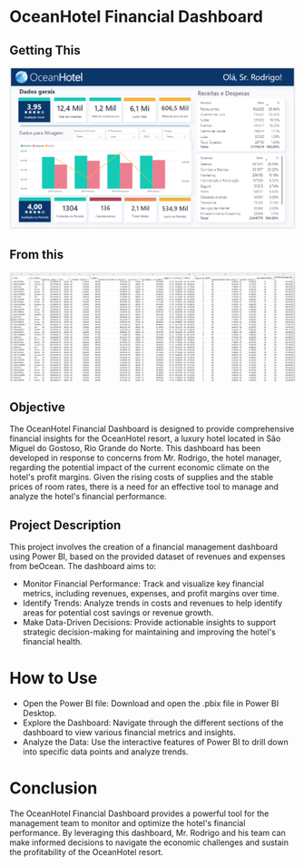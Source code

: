 # OceanHotel Financial Dashboard
## Getting This
!['spreadsheet printscreen'](Dashboard.png)
## From this
!['spreadsheet printscreen'](SpreadSheet.png)
## Objective
The OceanHotel Financial Dashboard is designed to provide comprehensive financial insights for the OceanHotel resort, a luxury hotel located in São Miguel do Gostoso, Rio Grande do Norte. This dashboard has been developed in response to concerns from Mr. Rodrigo, the hotel manager, regarding the potential impact of the current economic climate on the hotel's profit margins. Given the rising costs of supplies and the stable prices of room rates, there is a need for an effective tool to manage and analyze the hotel's financial performance.

## Project Description
This project involves the creation of a financial management dashboard using Power BI, based on the provided dataset of revenues and expenses from beOcean. The dashboard aims to:

 - Monitor Financial Performance: Track and visualize key financial metrics, including revenues, expenses, and profit margins over time.
 - Identify Trends: Analyze trends in costs and revenues to help identify areas for potential cost savings or revenue growth.
 - Make Data-Driven Decisions: Provide actionable insights to support strategic decision-making for maintaining and improving the hotel's financial health.

# How to Use
 - Open the Power BI file: Download and open the .pbix file in Power BI Desktop.
 - Explore the Dashboard: Navigate through the different sections of the dashboard to view various financial metrics and insights.
 - Analyze the Data: Use the interactive features of Power BI to drill down into specific data points and analyze trends.

# Conclusion
The OceanHotel Financial Dashboard provides a powerful tool for the management team to monitor and optimize the hotel's financial performance. By leveraging this dashboard, Mr. Rodrigo and his team can make informed decisions to navigate the economic challenges and sustain the profitability of the OceanHotel resort.